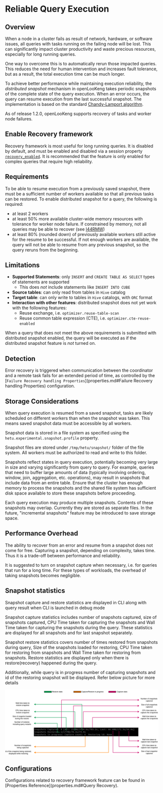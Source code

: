 
# Reliable Query Execution

## Overview

When a node in a cluster fails as result of network, hardware, or software issues, all queries with tasks running on the failing node will be lost. This can significantly impact cluster productivity and waste precious resources, especially for long running queries.

One way to overcome this is to automatically rerun those impacted queries. This reduces the need for human intervention and increases fault tolerance, but as a result, the total execution time can be much longer.

To achieve better performance while maintaining execution reliability, the *distributed snapshot* mechanism in openLooKeng takes periodic snapshots of the complete state of the query execution. When an error occurs, the query can resume execution from the last successful snapshot. The implementation is based on the standard [Chandy-Lamport algorithm](https://en.wikipedia.org/wiki/Chandy%E2%80%93Lamport_algorithm).

As of release 1.2.0, openLooKeng supports recovery of tasks and worker node failures.

## Enable Recovery framework

Recovery framework is most useful for long running queries. It is disabled by default, and must be enabled and disabled via a session property [`recovery_enabled`](properties.md#recovery_enabled). It is recommended that the feature is only enabled for complex queries that require high reliability.

## Requirements

To be able to resume execution from a previously saved snapshot, there must be a sufficient number of workers available so that all previous tasks can be restored. To enable distributed snapshot for a query, the following is required:
- at least 2 workers
- at least 50% more available cluster-wide memory resources with tolerance for worker node failure. If constrained by memory, not all queries may be able to recover (see [I44RMW](https://e.gitee.com/open_lookeng/issues/list?issue=I44RMW))
- at least 80% (rounded down) of previously available workers still active for the resume to be successful. If not enough workers are available, the query will not be able to
  resume from any previous snapshot, so the query reruns from the beginning.

## Limitations

- **Supported Statements**: only `INSERT` and `CREATE TABLE AS SELECT` types of statements are supported
   - This does *not* include statements like `INSERT INTO CUBE`
- **Source tables**: can only read from tables in `Hive` catalog
- **Target table**: can only write to tables in `Hive` catalogs, with `ORC` format
- **Interaction with other features**: distributed snapshot does not yet work with the following features:
   - Reuse exchange, i.e. `optimizer.reuse-table-scan`
   - Reuse common table expression (CTE), i.e. `optimizer.cte-reuse-enabled`

When a query that does not meet the above requirements is submitted with distributed snapshot enabled, the query will be executed as if the distributed snapshot feature is _not_ turned on.

## Detection

Error recovery is triggered when communication between the coordinator and a remote task fails for an extended period of time, as controlled by the [`Failure Recovery handling Properties`](properties.md#Failure Recovery handling Properties) configuration.

## Storage Considerations

When query execution is resumed from a saved snapshot, tasks are likely scheduled on different workers than when the snapshot was taken. This means saved snapshot data must be accessible by all workers.

Snapshot data is stored in a file system as specified using the `hetu.experimental.snapshot.profile` property.

Snapshot files are stored under `/tmp/hetu/snapshot/` folder of the file system. All workers must be authorized to read and write to this folder.

Snapshots reflect states in query execution, potentially becoming very large in size and varying significantly from query to query. For example, queries that need to buffer large amounts of data (typically involving ordering, window, join, aggregation, etc. operations), may result in snapshots that include data from an entire table. Ensure that the cluster has enough memory to process the snapshots and the shared file system has sufficient disk space available to store these snapshots before proceeding.

Each query execution may produce multiple snapshots. Contents of these snapshots may overlap. Currently they are stored as separate files. In the future, "incremental snapshots" feature may be introduced to save storage space.

## Performance Overhead

The ability to recover from an error and resume from a snapshot does not come for free. Capturing a snapshot, depending on complexity, takes time. Thus it is a trade-off between performance and reliability.

It is suggested to turn on snapshot capture when necessary, i.e. for queries that run for a long time. For these types of workloads, the overhead of taking snapshots becomes negligible.

## Snapshot statistics

Snapshot capture and restore statistics are displayed in CLI along with query result when CLI is launched in debug mode

Snapshot capture statistics includes number of snapshots captured, size of snapshots captured, CPU Time taken for capturing the snapshots and Wall Time taken for capturing the snapshots during the query.  These statistics are displayed for all snapshots and for last snapshot separately.

Snapshot restore statistics covers number of times restored from snapshots during query, Size of the snapshots loaded for restoring, CPU Time taken for restoring from snapshots and Wall Time taken for restoring from snapshots.  Restore statistics are displayed only when there is restore(recovery) happened during the query.

Additionally, while query is in progress number of capturing snapshots and id of the restoring snapshot will be displayed. Refer below picture for more details 

![](../images/snapshot_statistics.png)

## Configurations

Configurations related to recovery framework feature can be found in [Properties Reference](properties.md#Query Recovery).